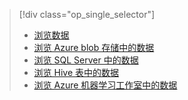> [!div class="op_single_selector"]
> * [浏览数据](../articles/machine-learning/team-data-science-process/explore-data.md)
> * [浏览 Azure blob 存储中的数据](../articles/machine-learning/team-data-science-process/explore-data-blob.md)
> * [浏览 SQL Server 中的数据](../articles/machine-learning/team-data-science-process/explore-data-sql-server.md)
> * [浏览 Hive 表中的数据](../articles/machine-learning/team-data-science-process/explore-data-hive-tables.md)
> * [浏览 Azure 机器学习工作室中的数据](https://azure.microsoft.com/documentation/videos/preprocessing-data-in-azure-ml-studio/)
> 
> 

